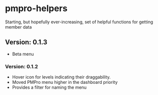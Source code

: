# pmpro-helpers
Starting, but hopefully ever-increasing, set of helpful functions for getting member data

## Version: 0.1.3
- Beta menu

### Version: 0.1.2
- Hover icon for levels indicating their draggability.
- Moved PMPro menu higher in the dashboard priority
- Provides a filter for naming the menu
